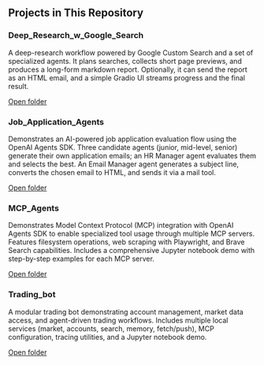 ## Projects in This Repository

### Deep_Research_w_Google_Search
A deep-research workflow powered by Google Custom Search and a set of specialized agents. It plans searches, collects short page previews, and produces a long-form markdown report. Optionally, it can send the report as an HTML email, and a simple Gradio UI streams progress and the final result.

[Open folder](Deep_Research_w_Google_Search/)

### Job_Application_Agents
Demonstrates an AI-powered job application evaluation flow using the OpenAI Agents SDK. Three candidate agents (junior, mid-level, senior) generate their own application emails; an HR Manager agent evaluates them and selects the best. An Email Manager agent generates a subject line, converts the chosen email to HTML, and sends it via a mail tool.

[Open folder](Job_Application_Agents/)

### MCP_Agents
Demonstrates Model Context Protocol (MCP) integration with OpenAI Agents SDK to enable specialized tool usage through multiple MCP servers. Features filesystem operations, web scraping with Playwright, and Brave Search capabilities. Includes a comprehensive Jupyter notebook demo with step-by-step examples for each MCP server.

[Open folder](MCP_Agents/) 

### Trading_bot
A modular trading bot demonstrating account management, market data access, and agent-driven trading workflows. Includes multiple local services (market, accounts, search, memory, fetch/push), MCP configuration, tracing utilities, and a Jupyter notebook demo.

[Open folder](Trader_Agent/)
